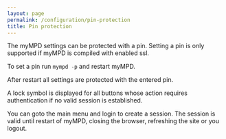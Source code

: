 ```yaml
---
layout: page
permalink: /configuration/pin-protection
title: Pin protection
---
```


The myMPD settings can be protected with a pin. Setting a pin is only supported if myMPD is compiled with enabled ssl.

To set a pin run `mympd -p` and restart myMPD.

After restart all settings are protected with the entered pin.

A lock symbol is displayed for all buttons whose action requires authentication if no valid session is established.

You can goto the main menu and login to create a session. The session is valid until restart of myMPD, closing the browser, refreshing the site or you logout.

